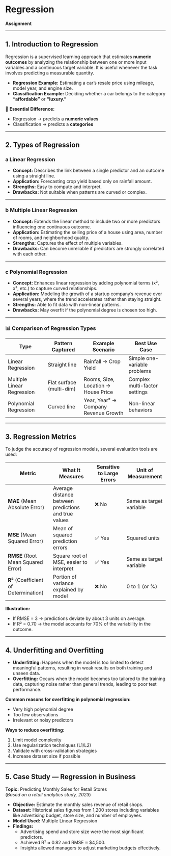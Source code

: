 # Regression

**Assignment**

---

## 1. Introduction to Regression

Regression is a supervised learning approach that estimates **numeric outcomes** by analyzing the relationship between one or more input variables and a continuous target variable. It is useful whenever the task involves predicting a measurable quantity.

- **Regression Example:** Estimating a car’s resale price using mileage, model year, and engine size.  
- **Classification Example:** Deciding whether a car belongs to the category **“affordable”** or **“luxury.”**

📌 **Essential Difference:**
- Regression → predicts a **numeric values**
- Classification → predicts a **categories**

---

## 2. Types of Regression

### **a Linear Regression**
- **Concept:** Describes the link between a single predictor and an outcome using a straight line.  
- **Application:** Forecasting crop yield based only on rainfall amount.  
- **Strengths:** Easy to compute and interpret.  
- **Drawbacks:** Not suitable when patterns are curved or complex.

---

### **b Multiple Linear Regression**
- **Concept:** Extends the linear method to include two or more predictors influencing one continuous outcome.  
- **Application:** Estimating the selling price of a house using area, number of rooms, and neighborhood quality.  
- **Strengths:** Captures the effect of multiple variables.  
- **Drawbacks:** Can become unreliable if predictors are strongly correlated with each other.

---

### **c Polynomial Regression**
- **Concept:** Enhances linear regression by adding polynomial terms (x², x³, etc.) to capture curved relationships.  
- **Application:** Modeling the growth of a startup company’s revenue over several years, where the trend accelerates rather than staying straight.  
- **Strengths:** Able to fit data with non-linear patterns.  
- **Drawbacks:** May overfit if the polynomial degree is chosen too high.

---

### 📊 Comparison of Regression Types

| Type                       | Pattern Captured         | Example Scenario                      | Best Use Case                 |
| -------------------------- | ------------------------ | ------------------------------------- | ----------------------------- |
| Linear Regression          | Straight line            | Rainfall → Crop Yield                 | Simple one-variable problems  |
| Multiple Linear Regression | Flat surface (multi-dim) | Rooms, Size, Location → House Price   | Complex multi-factor settings |
| Polynomial Regression      | Curved line              | Year, Year² → Company Revenue Growth  | Non-linear behaviors          |

---

## 3. Regression Metrics

To judge the accuracy of regression models, several evaluation tools are used:

| Metric                                | What It Measures                    | Sensitive to Large Errors | Unit of Measurement |
| ------------------------------------- | ----------------------------------- | ------------------------- | ------------------ |
| **MAE** (Mean Absolute Error)         | Average distance between predictions and true values | ❌ No | Same as target variable |
| **MSE** (Mean Squared Error)          | Mean of squared prediction errors   | ✅ Yes | Squared units |
| **RMSE** (Root Mean Squared Error)    | Square root of MSE, easier to interpret | ✅ Yes | Same as target variable |
| **R²** (Coefficient of Determination) | Portion of variance explained by model | ❌ No | 0 to 1 (or %) |

**Illustration:**  
- If RMSE = 3 → predictions deviate by about 3 units on average.  
- If R² = 0.70 → the model accounts for 70% of the variability in the outcome.  

---

## 4. Underfitting and Overfitting

- **Underfitting:** Happens when the model is too limited to detect meaningful patterns, resulting in weak results on both training and unseen data.  
- **Overfitting:** Occurs when the model becomes too tailored to the training data, capturing noise rather than general trends, leading to poor test performance.  

**Common reasons for overfitting in polynomial regression:**
- Very high polynomial degree  
- Too few observations  
- Irrelevant or noisy predictors  

**Ways to reduce overfitting:**
1. Limit model complexity  
2. Use regularization techniques (L1/L2)  
3. Validate with cross-validation strategies  
4. Increase dataset size if possible  

---

## 5. Case Study — Regression in Business

**Topic:** Predicting Monthly Sales for Retail Stores  
(*Based on a retail analytics study, 2023*)  

- **Objective:** Estimate the monthly sales revenue of retail shops.  
- **Dataset:** Historical sales figures from 1,200 stores including variables like advertising budget, store size, and number of employees.  
- **Model Used:** Multiple Linear Regression  
- **Findings:**  
  - Advertising spend and store size were the most significant predictors.  
  - Achieved R² ≈ 0.82 and RMSE ≈ \$4,500.  
  - Insights allowed managers to adjust marketing budgets effectively.  




